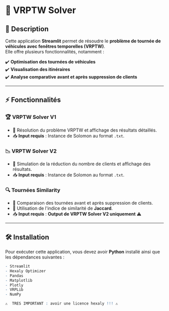 

# 🚚 VRPTW Solver  

## 📌 Description  

Cette application **Streamlit** permet de résoudre le **problème de tournée de véhicules avec fenêtres temporelles (VRPTW)**.  
Elle offre plusieurs fonctionnalités, notamment :  

✔️ **Optimisation des tournées de véhicules**  
✔️ **Visualisation des itinéraires**  
✔️ **Analyse comparative avant et après suppression de clients**  

---

## ⚡ Fonctionnalités  

### 🏆 **VRPTW Solver V1**  
- 🔹 Résolution du problème VRPTW et affichage des résultats détaillés.  
- 📥 **Input requis** : Instance de Solomon au format `.txt`.  

### 📉 **VRPTW Solver V2**  
- 🔹 Simulation de la réduction du nombre de clients et affichage des résultats.  
- 📥 **Input requis** : Instance de Solomon au format `.txt`.  

### 🔍 **Tournées Similarity**  
- 🔹 Comparaison des tournées avant et après suppression de clients.  
- 🔹 Utilisation de l'indice de similarité de **Jaccard**.  
- 📥 **Input requis** : **Output de VRPTW Solver V2 uniquement** ⚠️  

---

## 🛠️ Installation  

Pour exécuter cette application, vous devez avoir **Python** installé ainsi que les dépendances suivantes :  

```r
- Streamlit  
- Hexaly Optimizer  
- Pandas  
- Matplotlib  
- Plotly  
- VRPLib  
- NumPy  

⚠️  TRES IMPORTANT : avoir une licence hexaly !!! ⚠️  
